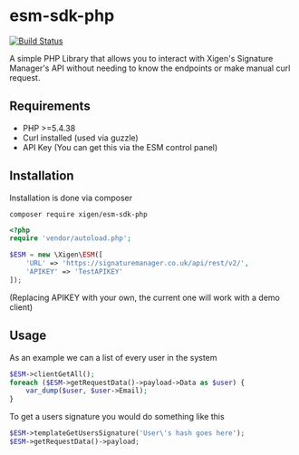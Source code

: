 # esm-sdk-php

[![Build Status](https://travis-ci.org/XigenChris/esm-sdk-php.svg?branch=master)](https://travis-ci.org/XigenChris/esm-sdk-php)

A simple PHP Library that allows you to interact with Xigen's Signature Manager's API
without needing to know the endpoints or make manual curl request.

## Requirements
- PHP >=5.4.38
- Curl installed (used via guzzle)
- API Key (You can get this via the ESM control panel)

## Installation
Installation is done via composer
```
composer require xigen/esm-sdk-php
```

```php
<?php
require 'vendor/autoload.php';

$ESM = new \Xigen\ESM([
    'URL' => 'https://signaturemanager.co.uk/api/rest/v2/',
    'APIKEY' => 'TestAPIKEY'
]);
```
(Replacing APIKEY with your own, the current one will work with a demo client)

## Usage
As an example we can a list of every user in the system
```php
$ESM->clientGetAll();
foreach ($ESM->getRequestData()->payload->Data as $user) {
    var_dump($user, $user->Email);
}
```

To get a users signature you would do something like this
```php
$ESM->templateGetUsersSignature('User\'s hash goes here');
$ESM->getRequestData()->payload;
```
